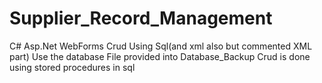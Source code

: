 # Supplier_Record_Management
C# Asp.Net WebForms Crud Using Sql(and xml also but commented XML part)
Use the database File provided into Database_Backup
Crud is done using stored procedures in sql
